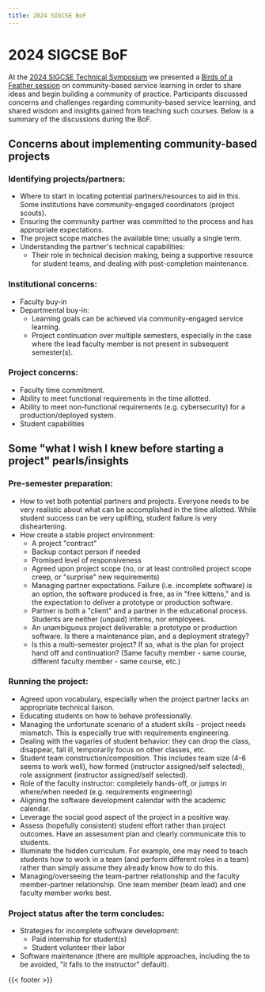 ```yaml
---
title: 2024 SIGCSE BoF
---
```


# 2024 SIGCSE BoF

At the [2024 SIGCSE Technical Symposium](https://sigcse2024.sigcse.org/) we
presented a [Birds of a Feather
session](https://doi.org/10.1145/3626253.3635374) on community-based service
learning in order to share ideas and begin building a community of
practice. Participants discussed concerns and challenges regarding
community-based service learning, and shared wisdom and insights gained from
teaching such courses. Below is a summary of the discussions during the BoF.

## Concerns about implementing community-based projects

### Identifying projects/partners:
- Where to start in locating potential partners/resources to aid in this. Some institutions have community-engaged coordinators (project scouts).
- Ensuring the community partner was committed to the process and has appropriate expectations.
- The project scope matches the available time; usually a single term.
- Understanding the partner's technical capabilities: 
	- Their role in technical decision making, being a supportive resource for student teams, and dealing with post-completion maintenance.

### Institutional concerns:
- Faculty buy-in
- Departmental buy-in:
	- Learning goals can be achieved via community-engaged service learning.
	- Project continuation over multiple semesters, especially in the case where the lead faculty member is not present in subsequent semester(s).

### Project concerns:
- Faculty time commitment.
- Ability to meet functional requirements in the time allotted.
- Ability to meet non-functional requirements (e.g. cybersecurity) for a production/deployed system.
- Student capabilities


## Some "what I wish I knew before starting a project" pearls/insights

### Pre-semester preparation:
- How to vet both potential partners and projects. Everyone needs to be very realistic about what can be accomplished in the time allotted. While student success can be very uplifting, student failure is very disheartening.
- How create a stable project environment:
	- A project "contract" 
	- Backup contact person if needed
	- Promised level of responsiveness
	- Agreed upon project scope (no, or at least controlled project scope creep, or "surprise" new requirements)
	- Managing partner expectations. Failure (i.e. incomplete software) is an option, the software produced is free, as in "free kittens," and is the expectation to deliver a prototype or production software.
	- Partner is both a "client" and a partner in the educational process. Students are neither (unpaid) interns, nor employees.
	- An unambiguous project deliverable: a prototype or production software. Is there a maintenance plan, and a deployment strategy?
	- Is this a multi-semester project? If so, what is the plan for project hand off and continuation? (Same faculty member - same course, different faculty member - same course, etc.)

### Running the project:
- Agreed upon vocabulary, especially when the project partner lacks an appropriate technical liaison.
- Educating students on how to behave professionally.
- Managing the unfortunate scenario of a student skills - project needs mismatch. This is especially true with requirements engineering.
- Dealing with the vagaries of student behavior: they can drop the class, disappear, fall ill, temporarily focus on other classes, etc.
- Student team construction/composition. This includes team size (4-6 seems to work well), how formed (instructor assigned/self selected), role assignment (instructor assigned/self selected).
- Role of the faculty instructor: completely hands-off, or jumps in where/when needed (e.g. requirements engineering)
- Aligning the software development calendar with the academic calendar.
- Leverage the social good aspect of the project in a positive way.
- Assess (hopefully consistent) student effort rather than project outcomes. Have an assessment plan and clearly communicate this to students.
- Illuminate the hidden curriculum. For example, one may need to teach students how to work in a team (and perform different roles in a team) rather than simply assume they already know how to do this.
- Managing/overseeing the team-partner relationship and the faculty member-partner relationship. One team member (team lead) and one faculty member works best.

### Project status after the term concludes:
- Strategies for incomplete software development:
	- Paid internship for student(s) 
	- Student volunteer their labor
- Software maintenance (there are multiple approaches, including the to be avoided, "it falls to the instructor" default).

{{< footer >}}
